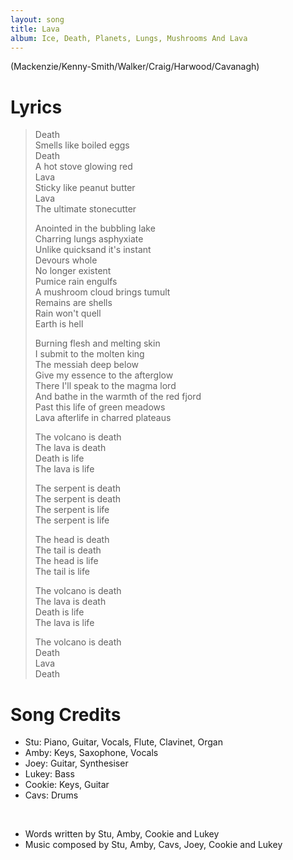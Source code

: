 ```yaml
---
layout: song
title: Lava
album: Ice, Death, Planets, Lungs, Mushrooms And Lava
---
```


(Mackenzie/Kenny-Smith/Walker/Craig/Harwood/Cavanagh)

# Lyrics

> Death  
> Smells like boiled eggs  
> Death  
> A hot stove glowing red  
> Lava  
> Sticky like peanut butter  
> Lava  
> The ultimate stonecutter  
>  
> Anointed in the bubbling lake  
> Charring lungs asphyxiate  
> Unlike quicksand it's instant  
> Devours whole  
> No longer existent  
> Pumice rain engulfs  
> A mushroom cloud brings tumult  
> Remains are shells  
> Rain won't quell  
> Earth is hell  
>  
> Burning flesh and melting skin  
> I submit to the molten king  
> The messiah deep below  
> Give my essence to the afterglow  
> There I'll speak to the magma lord  
> And bathe in the warmth of the red fjord  
> Past this life of green meadows  
> Lava afterlife in charred plateaus  
>  
> The volcano is death  
> The lava is death  
> Death is life  
> The lava is life  
>  
> The serpent is death  
> The serpent is death  
> The serpent is life  
> The serpent is life  
>  
> The head is death  
> The tail is death  
> The head is life  
> The tail is life  
>  
> The volcano is death  
> The lava is death  
> Death is life  
> The lava is life  
>  
> The volcano is death  
> Death  
> Lava  
> Death  

# Song Credits

* Stu: Piano, Guitar, Vocals, Flute, Clavinet, Organ
* Amby: Keys, Saxophone, Vocals
* Joey: Guitar, Synthesiser
* Lukey: Bass
* Cookie: Keys, Guitar
* Cavs: Drums
<br>

* Words written by Stu, Amby, Cookie and Lukey
* Music composed by Stu, Amby, Cavs, Joey, Cookie and Lukey
